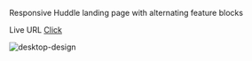 Responsive Huddle landing page with alternating feature blocks

Live URL [Click](https://imkarvendhan.github.io/projects/huddle-landing-page-with-alternating-feature-blocks/)

![desktop-design](https://github.com/imkarvendhan/imkarvendhan.github.io/assets/139115888/5878983e-4453-406f-9abf-6630a15554dd)
